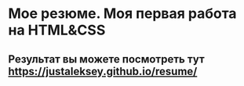 # Мое резюме. Моя первая работа на HTML&CSS

## Результат вы можете посмотреть тут https://justaleksey.github.io/resume/
